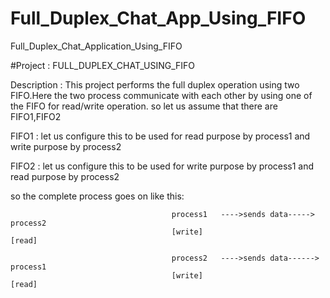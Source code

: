# Full_Duplex_Chat_App_Using_FIFO
Full_Duplex_Chat_Application_Using_FIFO

#Project : FULL_DUPLEX_CHAT_USING_FIFO

Description : This project performs the full duplex operation using two FIFO.Here the two process communicate with each other by using one of the FIFO for read/write operation.
so let us assume that there are FIFO1,FIFO2

FIFO1 : let us configure this to be used for read purpose by process1 and write purpose by process2

FIFO2 : let us configure this to be used for write purpose by process1 and read purpose by process2

so the complete process goes on like this:
                                        
                                        process1   ---->sends data-----> process2
                                        [write]                          [read]
                                        
                                        process2   ---->sends data------> process1
                                        [write]                            [read]
